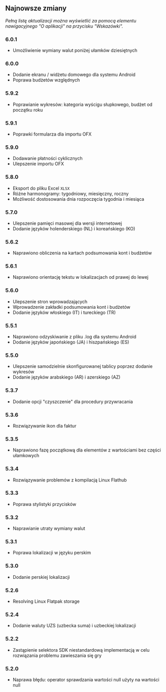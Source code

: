 ## Najnowsze zmiany

_Pełną listę aktualizacji można wyświetlić za pomocą elementu nawigacyjnego "O aplikacji" na przycisku "Wskazówki"._

### 6.0.1
- Umożliwienie wymiany walut poniżej ułamków dziesiętnych

### 6.0.0
- Dodanie ekranu / widżetu domowego dla systemu Android
- Poprawa budżetów względnych

### 5.9.2
- Poprawianie wykresów: kategoria wyścigu słupkowego, budżet od początku roku

### 5.9.1
- Poprawki formularza dla importu OFX

### 5.9.0
- Dodawanie płatności cyklicznych
- Ulepszenie importu OFX

### 5.8.0
- Eksport do pliku Excel `XLSX`
- Różne harmonogramy: tygodniowy, miesięczny, roczny
- Możliwość dostosowania dnia rozpoczęcia tygodnia i miesiąca

### 5.7.0
- Ulepszenie pamięci masowej dla wersji internetowej
- Dodanie języków holenderskiego (NL) i koreańskiego (KO)

### 5.6.2
- Naprawiono obliczenia na kartach podsumowania kont i budżetów

### 5.6.1
- Naprawiono orientację tekstu w lokalizacjach od prawej do lewej

### 5.6.0
- Ulepszenie stron wprowadzających
- Wprowadzenie zakładki podsumowania kont i budżetów
- Dodanie języków włoskiego (IT) i tureckiego (TR)

### 5.5.1
- Naprawiono odzyskiwanie z pliku .log dla systemu Android
- Dodanie języków japońskiego (JA) i hiszpańskiego (ES) 

### 5.5.0
- Ulepszenie samodzielnie skonfigurowanej tablicy poprzez dodanie wykresów
- Dodanie języków arabskiego (AR) i azerskiego (AZ)

### 5.3.7
- Dodanie opcji "czyszczenie" dla procedury przywracania  

### 5.3.6
- Rozwiązywanie ikon dla faktur

### 5.3.5
- Naprawiono fazę początkową dla elementów z wartościami bez części ułamkowych

### 5.3.4
- Rozwiązywanie problemów z kompilacją Linux Flathub

### 5.3.3
- Poprawa stylistyki przycisków

### 5.3.2
- Naprawianie utraty wymiany walut

### 5.3.1
- Poprawa lokalizacji w języku perskim

### 5.3.0
- Dodanie perskiej lokalizacji

### 5.2.6
- Resolving Linux Flatpak storage

### 5.2.4
- Dodanie waluty UZS (uzbecka suma) i uzbeckiej lokalizacji

### 5.2.2
- Zastąpienie selektora SDK niestandardową implementacją w celu rozwiązania problemu zawieszania się gry

### 5.2.0
- Naprawa błędu: operator sprawdzania wartości null użyty na wartości null
